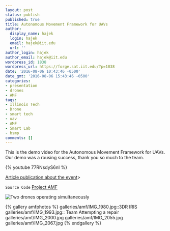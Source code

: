 ```yaml
---
layout: post
status: publish
published: true
title: Autonomous Movement Framework for UAVs
author:
  display_name: hajek
  login: hajek
  email: hajek@iit.edu
  url: ''
author_login: hajek
author_email: hajek@iit.edu
wordpress_id: 1838
wordpress_url: https://forge.sat.iit.edu/?p=1838
date: '2016-08-06 10:43:46 -0500'
date_gmt: '2016-08-06 15:43:46 -0500'
categories:
- presentation
- drones
- AMF
tags:
- Illinois Tech
- Drone
- smart tech
- uav
- AMF
- Smart Lab
- bsmp
comments: []
---
```

This is the demo video for the Autonomous Movement Framework for UAVs. Our demo was a rousing success, thank you so much to the team.

{% youtube 77RNsdyS6nI %}

[Article publication about the event](http://chicagoinno.streetwise.co/2016/07/27/illinois-tech-researchers-demo-drones-that-fly-themselves/ "Chicago Inno Article")>

```Source Code``` [Project AMF](https://github.com/illinoistech-itm/amf "Project AMF")

![*Two drones operating simultaneously*](/assets/2016/08/IMG_2055.jpg "Two drones operating sumultaniously")

{% gallery amfphotos %}
galleries/amf/IMG_1980.jpg::3DR IRIS
galleries/amf/IMG_1993.jpg:: Team Attempting a repair
galleries/amf/IMG_2000.jpg
galleries/amf/IMG_2055.jpg
galleries/amf/IMG_2067.jpg
{% endgallery %}
